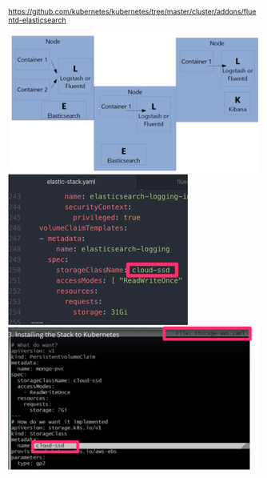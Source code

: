 https://github.com/kubernetes/kubernetes/tree/master/cluster/addons/fluentd-elasticsearch

![](img/ELK:EFK.png)
![](img/ssd-storage-1.png)
![](img/ssd-storage-2.png)
